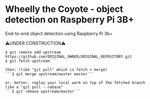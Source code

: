 # Wheelly the Coyote - object detection on Raspberry Pi 3B+
End-to-end object detection using Raspberry Pi 3b+

⚠️UNDER CONSTRUCTION⚠️

```$ cd PROJECT_NAME
$ git remote add upstream https://github.com/ORIGINAL_OWNER/ORIGINAL_REPOSITORY.git
$ git fetch upstream```

then: (like "git pull" which is fetch + merge)
```$ git merge upstream/master master```

or, better, replay your local work on top of the fetched branch
like a "git pull --rebase"
```$ git rebase upstream/master```
